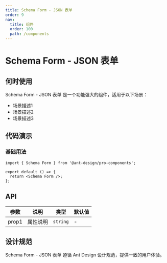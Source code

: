 ```yaml
---
title: Schema Form - JSON 表单
order: 9
nav:
  title: 组件
  order: 100
  path: /components
---
```


# Schema Form - JSON 表单

## 何时使用

Schema Form - JSON 表单 是一个功能强大的组件，适用于以下场景：

- 场景描述1
- 场景描述2
- 场景描述3

## 代码演示

### 基础用法

```tsx
import { Schema Form } from '@ant-design/pro-components';

export default () => {
  return <Schema Form />;
};
```

## API

| 参数  | 说明     | 类型     | 默认值 |
| ----- | -------- | -------- | ------ |
| prop1 | 属性说明 | `string` | -      |

## 设计规范

Schema Form - JSON 表单 遵循 Ant Design 设计规范，提供一致的用户体验。
